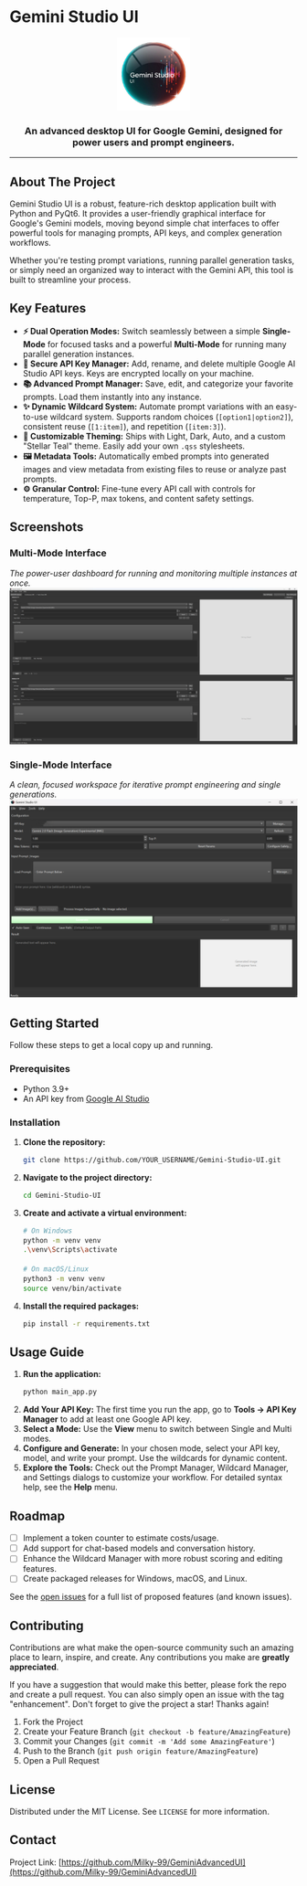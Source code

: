 # Gemini Studio UI

<p align="center">
  <img src="./icons/app_icon.png" alt="Gemini Studio UI Logo" width="128"/>
</p>

<h3 align="center">An advanced desktop UI for Google Gemini, designed for power users and prompt engineers.</h3>

<p align="center">
  <!-- Optional: Add badges later -->
  <!-- <img src="https://img.shields.io/github/v/release/YOUR_USERNAME/Gemini-Studio-UI" alt="Latest Release"> -->
  <!-- <img src="https://img.shields.io/github/license/YOUR_USERNAME/Gemini-Studio-UI" alt="License"> -->
</p>

---

## About The Project

Gemini Studio UI is a robust, feature-rich desktop application built with Python and PyQt6. It provides a user-friendly graphical interface for Google's Gemini models, moving beyond simple chat interfaces to offer powerful tools for managing prompts, API keys, and complex generation workflows.

Whether you're testing prompt variations, running parallel generation tasks, or simply need an organized way to interact with the Gemini API, this tool is built to streamline your process.

## Key Features

-   **⚡ Dual Operation Modes:** Switch seamlessly between a simple **Single-Mode** for focused tasks and a powerful **Multi-Mode** for running many parallel generation instances.
-   **🔑 Secure API Key Manager:** Add, rename, and delete multiple Google AI Studio API keys. Keys are encrypted locally on your machine.
-   **📚 Advanced Prompt Manager:** Save, edit, and categorize your favorite prompts. Load them instantly into any instance.
-   **✨ Dynamic Wildcard System:** Automate prompt variations with an easy-to-use wildcard system. Supports random choices (`[option1|option2]`), consistent reuse (`[1:item]`), and repetition (`[item:3]`).
-   **🎨 Customizable Theming:** Ships with Light, Dark, Auto, and a custom "Stellar Teal" theme. Easily add your own `.qss` stylesheets.
-   **🖼️ Metadata Tools:** Automatically embed prompts into generated images and view metadata from existing files to reuse or analyze past prompts.
-   **⚙️ Granular Control:** Fine-tune every API call with controls for temperature, Top-P, max tokens, and content safety settings.

## Screenshots

### Multi-Mode Interface
*The power-user dashboard for running and monitoring multiple instances at once.*
![Multi-Mode Interface Screenshot](Screenshot%201.png)

### Single-Mode Interface
*A clean, focused workspace for iterative prompt engineering and single generations.*
![Single-Mode Interface Screenshot](Screenshot%202.png)

## Getting Started

Follow these steps to get a local copy up and running.

### Prerequisites

-   Python 3.9+
-   An API key from [Google AI Studio](https://aistudio.google.com/app/apikey)

### Installation

1.  **Clone the repository:**
    ```bash
    git clone https://github.com/YOUR_USERNAME/Gemini-Studio-UI.git
    ```
2.  **Navigate to the project directory:**
    ```bash
    cd Gemini-Studio-UI
    ```
3.  **Create and activate a virtual environment:**
    ```bash
    # On Windows
    python -m venv venv
    .\venv\Scripts\activate

    # On macOS/Linux
    python3 -m venv venv
    source venv/bin/activate
    ```
4.  **Install the required packages:**
    ```bash
    pip install -r requirements.txt
    ```

## Usage Guide

1.  **Run the application:**
    ```bash
    python main_app.py
    ```
2.  **Add Your API Key:** The first time you run the app, go to **Tools -> API Key Manager** to add at least one Google API key.
3.  **Select a Mode:** Use the **View** menu to switch between Single and Multi modes.
4.  **Configure and Generate:** In your chosen mode, select your API key, model, and write your prompt. Use the wildcards for dynamic content.
5.  **Explore the Tools:** Check out the Prompt Manager, Wildcard Manager, and Settings dialogs to customize your workflow. For detailed syntax help, see the **Help** menu.

## Roadmap

-   [ ] Implement a token counter to estimate costs/usage.
-   [ ] Add support for chat-based models and conversation history.
-   [ ] Enhance the Wildcard Manager with more robust scoring and editing features.
-   [ ] Create packaged releases for Windows, macOS, and Linux.

See the [open issues](https://github.com/Milky-99/Gemini-Studio-UI/issues) for a full list of proposed features (and known issues).

## Contributing

Contributions are what make the open-source community such an amazing place to learn, inspire, and create. Any contributions you make are **greatly appreciated**.

If you have a suggestion that would make this better, please fork the repo and create a pull request. You can also simply open an issue with the tag "enhancement".
Don't forget to give the project a star! Thanks again!

1.  Fork the Project
2.  Create your Feature Branch (`git checkout -b feature/AmazingFeature`)
3.  Commit your Changes (`git commit -m 'Add some AmazingFeature'`)
4.  Push to the Branch (`git push origin feature/AmazingFeature`)
5.  Open a Pull Request

## License

Distributed under the MIT License. See `LICENSE` for more information.

## Contact

Project Link: [https://github.com/Milky-99/GeminiAdvancedUI](https://github.com/Milky-99/GeminiAdvancedUI)
